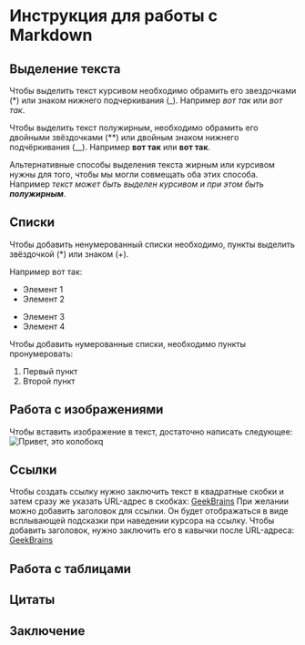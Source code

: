 # Инструкция для работы с Markdown

## Выделение текста

Чтобы выделить текст курсивом необходимо обрамить его звездочками (*) или знаком нижнего подчеркивания (_). Например *вот так* или _вот так_.

Чтобы выделить текст полужирным, необходимо обрамить его двойными звёздочками (**) или двойным знаком нижнего подчёркивания (__). Например **вот так** или __вот так__.

Альтернативные способы выделения текста жирным или курсивом нужны для того, чтобы мы могли совмещать оба этих способа. Например _текст может быть выделен курсивом и при этом быть **полужирным**_.

## Списки

Чтобы добавить ненумерованный списки необходимо, пункты выделить звёздочкой (*) или знаком (+).  

Например вот так:
 * Элемент 1
 * Элемент 2
 + Элемент 3
 + Элемент 4

Чтобы добавить нумерованные списки, необходимо пункты пронумеровать:
1. Первый пункт
2. Второй пункт

## Работа с изображениями

Чтобы вставить изображение в текст, достаточно написать следующее:
![Привет, это колобок](funny-cartoon-3d-1024x768.jpg)q
## Ссылки

Чтобы создать ссылку нужно заключить текст в квадратные скобки и затем сразу же указать URL-адрес в скобках: [GeekBrains](gb.ru)
При желании можно добавить заголовок для ссылки. Он будет отображаться в виде всплывающей подсказки при наведении курсора на ссылку. Чтобы добавить заголовок, нужно заключить его в кавычки после URL-адреса: [GeekBrains](gb.ru "Образовательная платформа")

## Работа с таблицами

## Цитаты

## Заключение